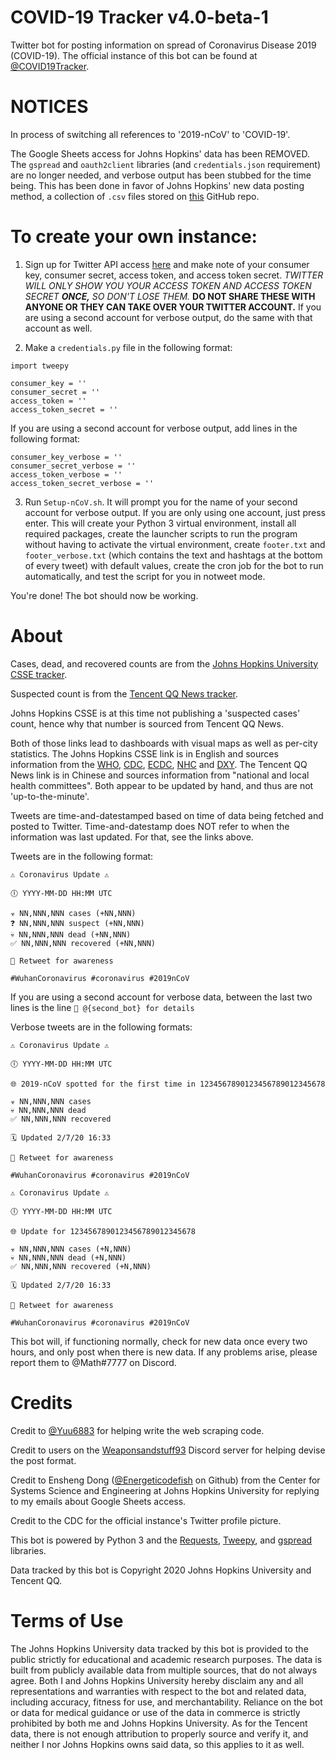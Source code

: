 # COVID-19 Tracker v4.0-beta-1
Twitter bot for posting information on spread of Coronavirus Disease 2019 (COVID-19). The official instance of this bot can be found at [@COVID19Tracker](https://twitter.com/COVID19Tracker).

# NOTICES

In process of switching all references to '2019-nCoV' to 'COVID-19'.

The Google Sheets access for Johns Hopkins' data has been REMOVED. The `gspread` and `oauth2client` libraries (and `credentials.json` requirement) are no longer needed, and verbose output has been stubbed for the time being. This has been done in favor of Johns Hopkins' new data posting method, a collection of `.csv` files stored on [this](https://github.com/CSSEGISandData/COVID-19) GitHub repo.

# To create your own instance:

1. Sign up for Twitter API access [here](https://developer.twitter.com/) and make note of your consumer key, consumer secret, access token, and access token secret. _TWITTER WILL ONLY SHOW YOU YOUR ACCESS TOKEN AND ACCESS TOKEN SECRET **ONCE,** SO DON'T LOSE THEM._ **DO NOT SHARE THESE WITH ANYONE OR THEY CAN TAKE OVER YOUR TWITTER ACCOUNT.** If you are using a second account for verbose output, do the same with that account as well.

2. Make a `credentials.py` file in the following format:

```
import tweepy

consumer_key = ''
consumer_secret = ''
access_token = ''
access_token_secret = ''
```

If you are using a second account for verbose output, add lines in the following format:

```
consumer_key_verbose = ''
consumer_secret_verbose = ''
access_token_verbose = ''
access_token_secret_verbose = ''
```

3. Run `Setup-nCoV.sh`. It will prompt you for the name of your second account for verbose output. If you are only using one account, just press enter. This will create your Python 3 virtual environment, install all required packages, create the launcher scripts to run the program without having to activate the virtual environment, create `footer.txt` and `footer_verbose.txt` (which contains the text and hashtags at the bottom of every tweet) with default values, create the cron job for the bot to run automatically, and test the script for you in notweet mode.

You're done! The bot should now be working.

# About
Cases, dead, and recovered counts are from the [Johns Hopkins University CSSE tracker](https://gisanddata.maps.arcgis.com/apps/opsdashboard/index.html#/bda7594740fd40299423467b48e9ecf6).

Suspected count is from the [Tencent QQ News tracker](https://news.qq.com/zt2020/page/feiyan.htm).

Johns Hopkins CSSE is at this time not publishing a 'suspected cases' count, hence why that number is sourced from Tencent QQ News.

Both of those links lead to dashboards with visual maps as well as per-city statistics. The Johns Hopkins CSSE link is in English and sources information from the [WHO](https://www.who.int/emergencies/diseases/novel-coronavirus-2019/situation-reports), [CDC](https://www.cdc.gov/coronavirus/2019-ncov/index.html), [ECDC](https://www.ecdc.europa.eu/en/geographical-distribution-2019-ncov-cases), [NHC](http://www.nhc.gov.cn/yjb/s3578/new_list.shtml) and [DXY](https://ncov.dxy.cn/ncovh5/view/pneumonia?scene=2&clicktime=1579582238&enterid=1579582238&from=singlemessage&isappinstalled=0). The Tencent QQ News link is in Chinese and sources information from "national and local health committees". Both appear to be updated by hand, and thus are not 'up-to-the-minute'.

Tweets are time-and-datestamped based on time of data being fetched and posted to Twitter. Time-and-datestamp does NOT refer to when the information was last updated. For that, see the links above.

Tweets are in the following format:

```
⚠️ Coronavirus Update ⚠️

🕕 YYYY-MM-DD HH:MM UTC

☣️ NN,NNN,NNN cases (+NN,NNN)
❓ NN,NNN,NNN suspect (+NN,NNN)
💀 NN,NNN,NNN dead (+NN,NNN)
✅ NN,NNN,NNN recovered (+NN,NNN)

🔁 Retweet for awareness

#WuhanCoronavirus #coronavirus #2019nCoV
```

If you are using a second account for verbose data, between the last two lines is the line `🔎 @{second_bot} for details`

Verbose tweets are in the following formats:

```
⚠️ Coronavirus Update ⚠️

🕕 YYYY-MM-DD HH:MM UTC

🌐 2019-nCoV spotted for the first time in 1234567890123456789012345678

☣️ NN,NNN,NNN cases
💀 NN,NNN,NNN dead
✅ NN,NNN,NNN recovered

🗓️ Updated 2/7/20 16:33

🔁 Retweet for awareness

#WuhanCoronavirus #coronavirus #2019nCoV
```

```
⚠️ Coronavirus Update ⚠️

🕕 YYYY-MM-DD HH:MM UTC

🌐 Update for 1234567890123456789012345678

☣️ NN,NNN,NNN cases (+N,NNN)
💀 NN,NNN,NNN dead (+N,NNN)
✅ NN,NNN,NNN recovered (+N,NNN)

🗓️ Updated 2/7/20 16:33

🔁 Retweet for awareness

#WuhanCoronavirus #coronavirus #2019nCoV
```

This bot will, if functioning normally, check for new data once every two hours, and only post when there is new data. If any problems arise, please report them to @Math#7777 on Discord.

# Credits

Credit to [@Yuu6883](https://github.com/Yuu6883) for helping write the web scraping code.

Credit to users on the [Weaponsandstuff93](https://www.youtube.com/channel/UCAbwEStxHetWMGvaq9FIF_w) Discord server for helping devise the post format.

Credit to Ensheng Dong ([@Energeticodefish](https://github.com/enshengdong) on Github) from the Center for Systems Science and Engineering at Johns Hopkins University for replying to my emails about Google Sheets access.

Credit to the CDC for the official instance's Twitter profile picture.

This bot is powered by Python 3 and the [Requests](https://requests.readthedocs.io/en/master/), [Tweepy](https://www.tweepy.org/), and [gspread](https://github.com/burnash/gspread) libraries.

Data tracked by this bot is Copyright 2020 Johns Hopkins University and Tencent QQ.

# Terms of Use

The Johns Hopkins University data tracked by this bot is provided to the public strictly for educational and academic research purposes. The data is built from publicly available data from multiple sources, that do not always agree. Both I and Johns Hopkins University hereby disclaim any and all representations and warranties with respect to the bot and related data, including accuracy, fitness for use, and merchantability. Reliance on the bot or data for medical guidance or use of the data in commerce is strictly prohibited by both me and Johns Hopkins University. As for the Tencent data, there is not enough attribution to properly source and verify it, and neither I nor Johns Hopkins owns said data, so this applies to it as well.

